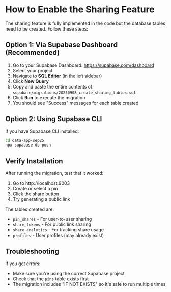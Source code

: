 # How to Enable the Sharing Feature

The sharing feature is fully implemented in the code but the database tables need to be created. Follow these steps:

## Option 1: Via Supabase Dashboard (Recommended)

1. Go to your Supabase Dashboard: https://supabase.com/dashboard
2. Select your project
3. Navigate to **SQL Editor** (in the left sidebar)
4. Click **New Query**
5. Copy and paste the entire contents of: `supabase/migrations/20250908_create_sharing_tables.sql`
6. Click **Run** to execute the migration
7. You should see "Success" messages for each table created

## Option 2: Using Supabase CLI

If you have Supabase CLI installed:

```bash
cd data-app-sep25
npx supabase db push
```

## Verify Installation

After running the migration, test that it worked:

1. Go to http://localhost:9003
2. Create or select a pin
3. Click the share button
4. Try generating a public link

The tables created are:
- `pin_shares` - For user-to-user sharing
- `share_tokens` - For public link sharing  
- `share_analytics` - For tracking share usage
- `profiles` - User profiles (may already exist)

## Troubleshooting

If you get errors:
- Make sure you're using the correct Supabase project
- Check that the `pins` table exists first
- The migration includes "IF NOT EXISTS" so it's safe to run multiple times